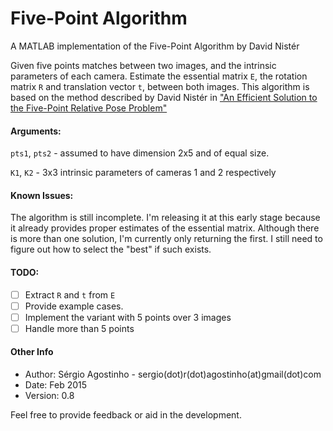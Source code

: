 # Five-Point Algorithm
A MATLAB implementation of the Five-Point Algorithm by David Nistér

Given five points matches between two images, and the intrinsic parameters of each camera. Estimate the essential matrix `E`, the rotation matrix `R` and translation vector `t`, between both images. This algorithm is based on the method described by David Nistér in ["An Efficient Solution to the Five-Point Relative Pose Problem"](http://dx.doi.org/10.1109/TPAMI.2004.17)

#### Arguments:

`pts1`, `pts2` - assumed to have dimension 2x5 and of equal size. 

`K1`, `K2` - 3x3 intrinsic parameters of cameras 1 and 2 respectively

#### Known Issues:

The algorithm is still incomplete. I'm releasing it at this early stage because it already provides proper estimates of the essential matrix. Although there is more than one solution, I'm currently only returning the first. I still need to figure out how to select the "best" if such exists. 

#### TODO:
- [ ] Extract `R` and `t` from `E`
- [ ] Provide example cases.
- [ ] Implement the variant with 5 points over 3 images
- [ ] Handle more than 5 points

#### Other Info
* Author: Sérgio Agostinho - sergio(dot)r(dot)agostinho(at)gmail(dot)com 
* Date: Feb 2015
* Version: 0.8

Feel free to provide feedback or aid in the development. 

